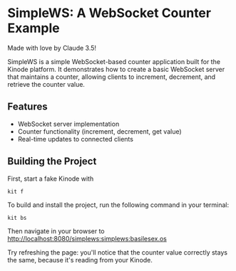 # SimpleWS: A WebSocket Counter Example

Made with love by Claude 3.5!

SimpleWS is a simple WebSocket-based counter application built for the Kinode platform. It demonstrates how to create a basic WebSocket server that maintains a counter, allowing clients to increment, decrement, and retrieve the counter value.

## Features

- WebSocket server implementation
- Counter functionality (increment, decrement, get value)
- Real-time updates to connected clients

## Building the Project
First, start a fake Kinode with
```
kit f
```

To build and install the project, run the following command in your terminal:
```
kit bs
```

Then navigate in your browser to [http://localhost:8080/simplews:simplews:basilesex.os](http://localhost:8080/simplews:simplews:basilesex.os)

Try refreshing the page: you'll notice that the counter value correctly stays the same, because it's reading from your Kinode.